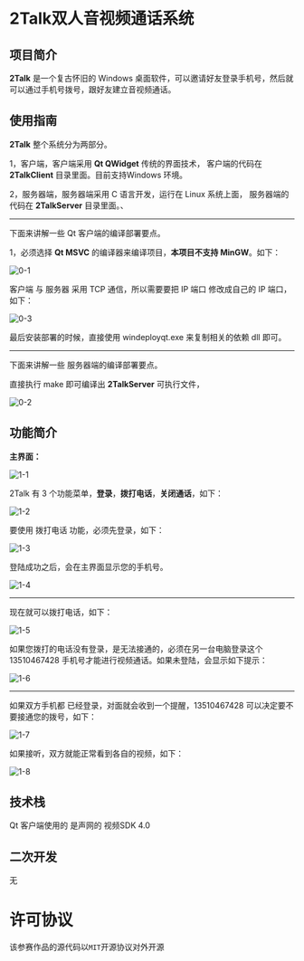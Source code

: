 # 2Talk双人音视频通话系统

## 项目简介

**2Talk** 是一个复古怀旧的 Windows 桌面软件，可以邀请好友登录手机号，然后就可以通过手机号拨号，跟好友建立音视频通话。


## 使用指南

**2Talk** 整个系统分为两部分。

1，客户端，客户端采用 **Qt QWidget** 传统的界面技术， 客户端的代码在 **2TalkClient** 目录里面。目前支持Windows 环境。

2，服务器端，服务器端采用 C 语言开发，运行在 Linux 系统上面， 服务器端的代码在 **2TalkServer** 目录里面。、

------

下面来讲解一些 Qt 客户端的编译部署要点。

1，必须选择 **Qt MSVC** 的编译器来编译项目，**本项目不支持 MinGW**。如下：

![0-1](imgs/0-1.png)

客户端 与 服务器 采用 TCP 通信，所以需要要把 IP 端口 修改成自己的 IP 端口，如下：

![0-3](imgs/0-3.png)

最后安装部署的时候，直接使用 windeployqt.exe 来复制相关的依赖 dll 即可。

------

下面来讲解一些 服务器端的编译部署要点。

直接执行 make 即可编译出 **2TalkServer** 可执行文件，

![0-2](imgs/0-2.png)




## 功能简介

**主界面：**

![1-1](imgs/1-1.png)

2Talk 有 3 个功能菜单，**登录**，**拨打电话**，**关闭通话**，如下：

![1-2](imgs/1-2.png)

要使用 拨打电话 功能，必须先登录，如下：

![1-3](imgs/1-3.png)

登陆成功之后，会在主界面显示您的手机号。

![1-4](imgs/1-4.png)

------

现在就可以拨打电话，如下：

![1-5](imgs/1-5.png)

如果您拨打的电话没有登录，是无法接通的，必须在另一台电脑登录这个 13510467428 手机号才能进行视频通话。如果未登陆，会显示如下提示：

![1-6](imgs/1-6.png)

------

如果双方手机都 已经登录，对面就会收到一个提醒，13510467428  可以决定要不要接通您的拨号，如下：

![1-7](imgs/1-7.png)

如果接听，双方就能正常看到各自的视频，如下：

![1-8](imgs/1-8.png)


## 技术栈

Qt 客户端使用的 是声网的 视频SDK 4.0


## 二次开发

无

# 许可协议

该参赛作品的源代码以`MIT`开源协议对外开源